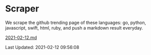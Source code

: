 # Scraper

We scrape the github trending page of these languages: go, python, javascript, swift, html, ruby, and push a markdown result everyday.

[2021-02-12.md](https://github.com/henson/Scraper/blob/master/2021-02-12.md)

Last Updated: 2021-02-12 09:56:08
